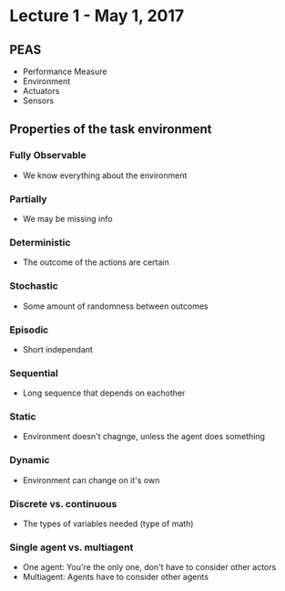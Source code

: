 # Lecture 1 - May 1, 2017

## PEAS
- Performance Measure
- Environment
- Actuators
- Sensors

## Properties of the task environment

### Fully Observable
- We know everything about the environment

### Partially
- We may be missing info

### Deterministic
- The outcome of the actions are certain

### Stochastic
- Some amount of randomness between outcomes

### Episodic
- Short independant

### Sequential
- Long sequence that depends on eachother

### Static
- Environment doesn't chagnge, unless the agent does something

### Dynamic
- Environment can change on it's own

### Discrete vs. continuous
- The types of variables needed (type of math)

### Single agent vs. multiagent
- One agent: You're the only one, don't have to consider other actors
- Multiagent: Agents have to consider other agents
